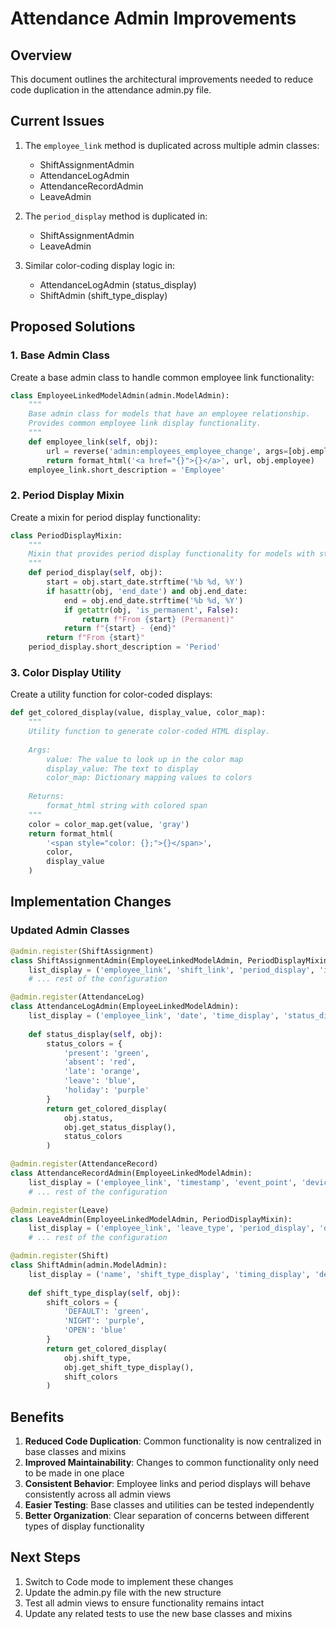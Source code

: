 # Attendance Admin Improvements

## Overview
This document outlines the architectural improvements needed to reduce code duplication in the attendance admin.py file.

## Current Issues
1. The `employee_link` method is duplicated across multiple admin classes:
   - ShiftAssignmentAdmin
   - AttendanceLogAdmin  
   - AttendanceRecordAdmin
   - LeaveAdmin

2. The `period_display` method is duplicated in:
   - ShiftAssignmentAdmin
   - LeaveAdmin

3. Similar color-coding display logic in:
   - AttendanceLogAdmin (status_display)
   - ShiftAdmin (shift_type_display)

## Proposed Solutions

### 1. Base Admin Class
Create a base admin class to handle common employee link functionality:

```python
class EmployeeLinkedModelAdmin(admin.ModelAdmin):
    """
    Base admin class for models that have an employee relationship.
    Provides common employee link display functionality.
    """
    def employee_link(self, obj):
        url = reverse('admin:employees_employee_change', args=[obj.employee.id])
        return format_html('<a href="{}">{}</a>', url, obj.employee)
    employee_link.short_description = 'Employee'
```

### 2. Period Display Mixin
Create a mixin for period display functionality:

```python
class PeriodDisplayMixin:
    """
    Mixin that provides period display functionality for models with start_date and end_date.
    """
    def period_display(self, obj):
        start = obj.start_date.strftime('%b %d, %Y')
        if hasattr(obj, 'end_date') and obj.end_date:
            end = obj.end_date.strftime('%b %d, %Y')
            if getattr(obj, 'is_permanent', False):
                return f"From {start} (Permanent)"
            return f"{start} - {end}"
        return f"From {start}"
    period_display.short_description = 'Period'
```

### 3. Color Display Utility
Create a utility function for color-coded displays:

```python
def get_colored_display(value, display_value, color_map):
    """
    Utility function to generate color-coded HTML display.
    
    Args:
        value: The value to look up in the color map
        display_value: The text to display
        color_map: Dictionary mapping values to colors
        
    Returns:
        format_html string with colored span
    """
    color = color_map.get(value, 'gray')
    return format_html(
        '<span style="color: {};">{}</span>',
        color,
        display_value
    )
```

## Implementation Changes

### Updated Admin Classes

```python
@admin.register(ShiftAssignment)
class ShiftAssignmentAdmin(EmployeeLinkedModelAdmin, PeriodDisplayMixin):
    list_display = ('employee_link', 'shift_link', 'period_display', 'is_active', 'created_by', 'created_at')
    # ... rest of the configuration

@admin.register(AttendanceLog) 
class AttendanceLogAdmin(EmployeeLinkedModelAdmin):
    list_display = ('employee_link', 'date', 'time_display', 'status_display', 'source')
    
    def status_display(self, obj):
        status_colors = {
            'present': 'green',
            'absent': 'red',
            'late': 'orange',
            'leave': 'blue',
            'holiday': 'purple'
        }
        return get_colored_display(
            obj.status,
            obj.get_status_display(),
            status_colors
        )

@admin.register(AttendanceRecord)
class AttendanceRecordAdmin(EmployeeLinkedModelAdmin):
    list_display = ('employee_link', 'timestamp', 'event_point', 'device_name')
    # ... rest of the configuration

@admin.register(Leave)
class LeaveAdmin(EmployeeLinkedModelAdmin, PeriodDisplayMixin):
    list_display = ('employee_link', 'leave_type', 'period_display', 'duration', 'status', 'created_at')
    # ... rest of the configuration

@admin.register(Shift)
class ShiftAdmin(admin.ModelAdmin):
    list_display = ('name', 'shift_type_display', 'timing_display', 'default_timing_display', 'break_display', 'is_active')
    
    def shift_type_display(self, obj):
        shift_colors = {
            'DEFAULT': 'green',
            'NIGHT': 'purple',
            'OPEN': 'blue'
        }
        return get_colored_display(
            obj.shift_type,
            obj.get_shift_type_display(),
            shift_colors
        )
```

## Benefits

1. **Reduced Code Duplication**: Common functionality is now centralized in base classes and mixins
2. **Improved Maintainability**: Changes to common functionality only need to be made in one place
3. **Consistent Behavior**: Employee links and period displays will behave consistently across all admin views
4. **Easier Testing**: Base classes and utilities can be tested independently
5. **Better Organization**: Clear separation of concerns between different types of display functionality

## Next Steps

1. Switch to Code mode to implement these changes
2. Update the admin.py file with the new structure
3. Test all admin views to ensure functionality remains intact
4. Update any related tests to use the new base classes and mixins